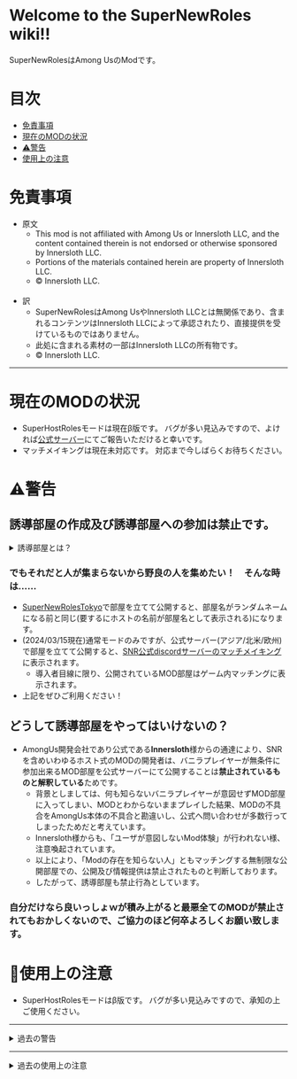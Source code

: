 # Welcome to the SuperNewRoles wiki!!
SuperNewRolesはAmong UsのModです。
# 目次
- [免責事項](#免責事項)
- [現在のMODの状況](#現在のMODの状況)
- [⚠警告](#⚠警告)
- [使用上の注意](#🔵使用上の注意)

# 免責事項
- 原文
  - This mod is not affiliated with Among Us or Innersloth LLC, and the content contained therein is not endorsed or otherwise sponsored by Innersloth LLC.
  - Portions of the materials contained herein are property of Innersloth LLC.
  - © Innersloth LLC.<br><br>
- 訳
  - SuperNewRolesはAmong UsやInnersloth LLCとは無関係であり、含まれるコンテンツはInnersloth LLCによって承認されたり、直接提供を受けているものではありません。
  - 此処に含まれる素材の一部はInnersloth LLCの所有物です。
  - © Innersloth LLC.

<hr>

# 現在のMODの状況
- SuperHostRolesモードは現在β版です。
バグが多い見込みですので、よければ[公式サーバー](https://discord.gg/Cqfwx82ynN)にてご報告いただけると幸いです。
- マッチメイキングは現在未対応です。
対応まで今しばらくお待ちください。

# ⚠警告
## 誘導部屋の作成及び誘導部屋への参加は禁止です。
<details><summary>誘導部屋とは？</summary><div>

- AmongUs公式のサーバーに建てられた部屋の中で、**Mod部屋に誘導する事**。
  - 該当する事例
    - 自身や、身内がホストとなりAmongUs公式のサーバー(アジア/北米/欧州)で建てたバニラ部屋で、参加者にMod部屋のコードを教える。
    - 自身(のサブアカウント)や身内が、AmongUs公式のサーバーに建てられたバニラ部屋にゲストとして入室し、参加者にMod部屋のコードを教える(宣伝する)。
    - 自身、もしくは身内が野良の部屋を立てる・野良の部屋に入ってフレンドになり、部屋に招待をする。
  - 問題ない事例
    - X(旧Twitter)で部屋コードを掲載し、MOD部屋であることを明記した上で参加者を募集する。
    - 身内しかいないdiscordサーバー内でMOD部屋の部屋コードを共有しプレイする。
    - AmongUsの募集用discordサーバーで部屋コードを記載し、MOD部屋であることを明記した上で参加者を募集する。


</div></details>

### でもそれだと人が集まらないから野良の人を集めたい！　そんな時は……
- [SuperNewRolesTokyo](カスタムサーバ：SuperNewRolesTokyo-について)で部屋を立てて公開すると、部屋名がランダムネームになる前と同じ(要するにホストの名前が部屋名として表示される)になります。
- (2024/03/15現在)通常モードのみですが、公式サーバー(アジア/北米/欧州)で部屋を立てて公開すると、[SNR公式discordサーバーのマッチメイキング](https://discord.gg/Cqfwx82ynN)に表示されます。
  - 導入者目線に限り、公開されているMOD部屋はゲーム内マッチングに表示されます。
- 上記をぜひご利用ください！

## どうして誘導部屋をやってはいけないの？
- AmongUs開発会社であり公式である**Innersloth**様からの通達により、SNRを含めいわゆるホスト式のMODの開発者は、バニラプレイヤーが無条件に参加出来るMOD部屋を公式サーバーにて公開することは**禁止されているものと解釈している**ためです。
  - 背景としましては、何も知らないバニラプレイヤーが意図せずMOD部屋に入ってしまい、MODとわからないままプレイした結果、MODの不具合をAmongUs本体の不具合と勘違いし、公式へ問い合わせが多数行ってしまったためだと考えています。
  - Innersloth様からも、「ユーザが意図しないMod体験」が行われない様、注意喚起されています。
  - 以上により、「Modの存在を知らない人」ともマッチングする無制限な公開部屋での、公開及び情報提供は禁止されたものと判断しております。
  - したがって、誘導部屋も禁止行為としています。
### 自分だけなら良いっしょｗが積み上がると最悪全てのMODが禁止されてもおかしくないので、ご協力のほど何卒よろしくお願い致します。

# 🔵使用上の注意
- SuperHostRolesモードはβ版です。
バグが多い見込みですので、承知の上ご使用ください。

***
<details><summary>過去の警告</summary><div>

<details><summary>SuperNewRolesは現在公式サーバーで,SuperHostRoles含むモード設定を使用する事ができません(～2.3.0.2)</summary><div>

- 20240315記載

### 現状纏め
- **公式サーバでは, モード設定を使用できず, 強制で通常モードになります**。
- カスタムサーバでは, モード設定を使用する事が可能です。
  - **SuperHostRolesModeを使用したい場合, カスタムサーバをご利用ください**。
  - SNRは現在, PC(Steam, Epic) 及び Android 及び iOS(iPhone・iPad) でも利用可能なカスタムサーバを提供しております。
    - => [[カスタムサーバ : SuperNewRolesTokyo について]]

### 封印理由
- 現在公式サーバ下で, [暗転対策Bot] 等 を使用したHostモードの制御が正常に機能しない為。
  - TownOfHost系列と制御方法が異なる為, SuperHostRoles使用不可の状況と TOH系列の使用可否の状態は, 関係していません。
  - **この"SNRと現状が異なる件"に対し, TOH系列に質問する事はおやめください。**

</div></details>

<details><summary>SuperNewRolesは現在非導入者向けに公開部屋を開く事はできません(ver.2.0.3.0 ~ ver.2.2.0.1)</summary><div>

## SuperNewRolesは現在非導入者向けに公開部屋を開く事はできません(ver.2.0.3.0 ~ ver.2.2.0.1)
- 20231130作成 => [作成時の記述]([[https://github.com/ykundesu/SuperNewRoles/wiki/Home/d0f6cb5e7cc3ac5bacfb2cdac82cdc334f9b55b2)
]]  - 当警告文が該当する, 最終バージョンが確定した為, 見出しを変更しています (20240315)
- 過去の使用上の注意 [ [公開部屋再対応(ver.2.0.3.0以降)](#公開部屋再対応(ver.2.0.3.0以降)) ] とバージョン表記が同一なのは記載ミスではありません。
- 現在, 非導入者目線での公式サーバーのマッチングでは部屋が表示されません。
  - 非公開ルームから部屋コードで参加する事は可能です。
- **野良でのマッチングを行いたい場合, SNRのマッチメイキングサービスをご利用ください。**
  - 詳細はこちら => [マッチメイキングについて]([[マッチメイキングについて)

<hr>

###]] **禁止行為**
- **非導入者向けに公開されている部屋で**HostModeで開催されている部屋コードを教え, **Mod部屋に誘導する事**。
  - 非導入者が公開部屋(公式のマッチメイキング)から入室可能で, 部屋コードを教える事を目的として作成されている部屋を「**誘導部屋**」と呼称します<br><br>
- **誘導部屋で教えられた**HostModeで開催されている**部屋コードから, Mod部屋に参加する事**。

<hr>

### 非導入者向けの公開部屋を禁止している理由
#### 理由
- バニラ向けに公開できる現行バージョンで使用されるサーバ環境では、HostModeの機能が正常に動きません。
  - 但し, 現行バージョンのサーバ環境からずらしている為, 現在HostModeは正常に動く状態です。 <br><br>
  - 現行バージョンのサーバ環境で動かない機能の例
    - キルボタン動作置き換え能力
    - キルボタン動作に追加される能力
    - キルを防ぐ能力
    - 自爆<br><br>
- **HostModeが正常に動く状態のサーバ環境は, 自動的に非導入者向けに公開されないようになっています**。<br><br>
- 公開できるサーバ環境下で, 正常に使用できない機能を封印した部屋の作成も行えないようにしている理由
  - 現在 **非導入者が公開部屋で参加可能なHostMode部屋を作成する事は, 禁止**されているもの**と HostMod(e)開発者は**, 公式の発言から**解釈しております**。<br>従いそのような機能は実装してはならないと判断しました。<br><br>
    > - 非導入者向けに公開できない仕様となった原因は, **「HostMod(e)の不具合や機能について公式に問い合わせが多数いった事**だと考えられます。
    >   - 「ユーザが意図しないMod体験」が行われない様、注意喚起されています。<br><br>
    > - 「Modの存在を知らない人」ともマッチングする公開部屋での, 公開及び情報提供は禁止されたものと判断しております。
    >   - 従い, 誘導部屋も[禁止行為](#禁止行為)としています。
<br>

### SNR導入者向けアナウンス
#### ClientModeの使用者向けアナウンス
- ``AmongUs ver2023.7.13``対応の v1.9.0.0番台は公開部屋に変更する事が可能です。
  - 状況の詳細は各バージョンのリリースノートを確認してください。<br><br>
  - SNRを導入した状況でAmongUs本体のマッチメイキングを使用した場合, Mod導入者のみのマッチングとなります。
    - 公開部屋にしてもバニラユーザは部屋を見ることができません。従い**完全なバニラユーザが, 部屋に入ってくることはありません。**
    - SNR導入のみではなく,  [ TheOtherRoles ], [ TownOfHost ] 等別Modとも同環境にあたります。<br><br>
  - SNR導入者のみのマッチングを行いたい際は, SNR公式Discordサーバで提供しているマッチメイキングシステムを利用してください。
    - 詳細はこちら => [[マッチメイキングについて]]<br><br>
  - マッチメイキングシステムを起動するトリガーは「(Mod導入者向けの)公開部屋にする事」である為, Discordの部屋コードからの参加ではない可能性もあります。

#### HostModeの使用者向けアナウンス
- ``AmongUs ver2023.7.13``対応の v1.9.1.0番台は公開部屋に変更する事が可能です。
  - 状況の詳細は各バージョンのリリースノートを確認してください。<br><br>
  - **公開部屋はMod導入者向けです**。
    - 公開部屋にしてもバニラユーザは部屋を見ることができません。
    - [公開部屋変更]は, SNRで提供しているマッチメイキングシステムを使用するためのトリガー 及び Mod導入者向けの公開部屋作成となります。<br><br>
    - **非導入者向けの公開部屋の代用**として, SNR公式Discordサーバで提供しているマッチメイキングシステムを利用してください。
      - 詳細はこちら => [[マッチメイキングについて]]
      - HostMode部屋を野良で開催する正式な方法**は, この[マッチメイキングシステム](https://github.com/ykundesu/SuperNewRoles/wiki/%E3%83%9E%E3%83%83%E3%83%81%E3%83%A1%E3%82%A4%E3%82%AD%E3%83%B3%E3%82%B0%E3%81%AB%E3%81%A4%E3%81%84%E3%81%A6)となります。**<br><br>
    - **誘導部屋から, 非導入者をHostModeの部屋に誘導する事は[禁止行為](#禁止行為)です**。
      - これら独りよがりの行為がまかり通ると, **HostMod(e)自体が存続できなくなります。**
      - **長く楽しむ為に, 開発者の指示に従って下さい。**<br><br>

### HostMode部屋にゲストとして参加する方向けのアナウンス ( SNR非導入者向けアナウンス )
- 非導入状態の公開部屋でHostModeの部屋に参加する事はできません。
  - 非導入者にとっては, 実質的にHostModeモードの部屋は非公開部屋となります。<br><br>
- **誘導部屋に遭遇した場合**,  ホストが[禁止行為](#禁止行為)を行っている為, **その部屋からは退出し, 誘導先の部屋には入室しないでください**。<br><br>
- 非導入者に向けて開かれている**誘導部屋から**, 部屋コードにより入室及び**参加する事も[禁止行為](#禁止行為)です**。
  - これら独りよがりの行為がまかり通ると, HostMod(e)自体が存続できなくなります。
  - 長く楽しむ為に, 開発者の指示に従って下さい。<br><br>
- **公開されている部屋に参加したい場合, SNR公式Discordサーバで提供しているマッチメイキングシステムを利用してください**。
  - 詳細はこちら => [[マッチメイキングについて]]

</div></details>

<details><summary>SuperNewRolesは現在非導入者向けに公開部屋を開く事はできません(ver.2.0.2.0以前)。</summary><div>

## SuperNewRolesは現在非導入者向けに公開部屋を開く事はできません(ver.2.0.2.0以前)。
- 2023/07/01 作成 => [作成時の記述](https://github.com/ykundesu/SuperNewRoles/wiki/Home/1be6c082ddb8887c04143d23484459c2aa8b66b2#shr%E3%83%A2%E3%83%BC%E3%83%89%E3%82%92%E4%BD%BF%E7%94%A8%E3%81%99%E3%82%8B%E6%99%82%E3%81%AF-snr-v1800-%E4%BB%A5%E9%99%8D%E3%82%92%E4%BD%BF%E7%94%A8%E3%81%97%E3%81%AA%E3%81%84%E3%81%A7%E4%B8%8B%E3%81%95%E3%81%84)
- 2023/07/09 追記 => [ v1.8.1.3は非公開部屋で2023.6.23対応していることを追記 ](https://github.com/ykundesu/SuperNewRoles/wiki/Home/624a055d3a755ce29e81ec98eb9bad474f9a4a9b)
  - SNR公式サーバでの該当アナウンス => [ [https://discord.com/channels/1019959796289523832/1020575094663282758/1123566035275108422](https://discord.com/channels/1019959796289523832/1020575094663282758/1123566035275108422) ]
- 2023/07/27 大幅変更 <!-- => [ 変更時内容 ](https://github.com/ykundesu/SuperNewRoles/wiki/Home/11bd1d2a63cbdde77e0421ca92485a4d4e1c1f2b) -->
  - タイトル変更
    - 「~~SHRモードを公開部屋で使用する時は, SNR v1.8.0.0 以降を使用しないで下さい。~~」<br>**=>** 「**SuperNewRolesは現在非導入者向けに公開部屋を開く事はできません。**」

<details><summary>過去の警告 : [SuperNewRolesは現在非導入者向けに公開部屋を開く事はできません(ver.2.0.3.0 ~ ver.2.2.0.1)]と共通の内容</summary><div>

<hr>

### **禁止行為**
- **非導入者向けに公開されている部屋で**HostModeで開催されている部屋コードを教え, **Mod部屋に誘導する事**。
  - 非導入者が公開部屋(公式のマッチメイキング)から入室可能で, 部屋コードを教える事を目的として作成されている部屋を「**誘導部屋**」と呼称します<br><br>
- **誘導部屋で教えられた**HostModeで開催されている**部屋コードから, Mod部屋に参加する事**。

<hr>

### 非導入者向けの公開部屋を禁止している理由
#### 理由
- バニラ向けに公開できる現行バージョンで使用されるサーバ環境では、HostModeの機能が正常に動きません。
  - 但し, 現行バージョンのサーバ環境からずらしている為, 現在HostModeは正常に動く状態です。 <br><br>
  - 現行バージョンのサーバ環境で動かない機能の例
    - キルボタン動作置き換え能力
    - キルボタン動作に追加される能力
    - キルを防ぐ能力
    - 自爆<br><br>
- **HostModeが正常に動く状態のサーバ環境は, 自動的に非導入者向けに公開されないようになっています**。<br><br>
- 公開できるサーバ環境下で, 正常に使用できない機能を封印した部屋の作成も行えないようにしている理由
  - 現在 **非導入者が公開部屋で参加可能なHostMode部屋を作成する事は, 禁止**されているもの**と HostMod(e)開発者は**, 公式の発言から**解釈しております**。<br>従いそのような機能は実装してはならないと判断しました。<br><br>
    > - 非導入者向けに公開できない仕様となった原因は, **「HostMod(e)の不具合や機能について公式に問い合わせが多数いった事**だと考えられます。
    >   - 「ユーザが意図しないMod体験」が行われない様、注意喚起されています。<br><br>
    > - 「Modの存在を知らない人」ともマッチングする公開部屋での, 公開及び情報提供は禁止されたものと判断しております。
    >   - 従い, 誘導部屋も[禁止行為](#禁止行為)としています。
<br>

### SNR導入者向けアナウンス
#### ClientModeの使用者向けアナウンス
- ``AmongUs ver2023.7.13``対応の v1.9.0.0番台は公開部屋に変更する事が可能です。
  - 状況の詳細は各バージョンのリリースノートを確認してください。<br><br>
  - SNRを導入した状況でAmongUs本体のマッチメイキングを使用した場合, Mod導入者のみのマッチングとなります。
    - 公開部屋にしてもバニラユーザは部屋を見ることができません。従い**完全なバニラユーザが, 部屋に入ってくることはありません。**
    - SNR導入のみではなく,  [ TheOtherRoles ], [ TownOfHost ] 等別Modとも同環境にあたります。<br><br>
  - SNR導入者のみのマッチングを行いたい際は, SNR公式Discordサーバで提供しているマッチメイキングシステムを利用してください。
    - 詳細はこちら => [[マッチメイキングについて]]<br><br>
  - マッチメイキングシステムを起動するトリガーは「(Mod導入者向けの)公開部屋にする事」である為, Discordの部屋コードからの参加ではない可能性もあります。

#### HostModeの使用者向けアナウンス
- ``AmongUs ver2023.7.13``対応の v1.9.1.0番台は公開部屋に変更する事が可能です。
  - 状況の詳細は各バージョンのリリースノートを確認してください。<br><br>
  - **公開部屋はMod導入者向けです**。
    - 公開部屋にしてもバニラユーザは部屋を見ることができません。
    - [公開部屋変更]は, SNRで提供しているマッチメイキングシステムを使用するためのトリガー 及び Mod導入者向けの公開部屋作成となります。<br><br>
    - **非導入者向けの公開部屋の代用**として, SNR公式Discordサーバで提供しているマッチメイキングシステムを利用してください。
      - 詳細はこちら => [[マッチメイキングについて]]
      - HostMode部屋を野良で開催する正式な方法**は, この[マッチメイキングシステム](https://github.com/ykundesu/SuperNewRoles/wiki/%E3%83%9E%E3%83%83%E3%83%81%E3%83%A1%E3%82%A4%E3%82%AD%E3%83%B3%E3%82%B0%E3%81%AB%E3%81%A4%E3%81%84%E3%81%A6)となります。**<br><br>
    - **誘導部屋から, 非導入者をHostModeの部屋に誘導する事は[禁止行為](#禁止行為)です**。
      - これら独りよがりの行為がまかり通ると, **HostMod(e)自体が存続できなくなります。**
      - **長く楽しむ為に, 開発者の指示に従って下さい。**<br><br>

### HostMode部屋にゲストとして参加する方向けのアナウンス ( SNR非導入者向けアナウンス )
- 非導入状態の公開部屋でHostModeの部屋に参加する事はできません。
  - 非導入者にとっては, 実質的にHostModeモードの部屋は非公開部屋となります。<br><br>
- **誘導部屋に遭遇した場合**,  ホストが[禁止行為](#禁止行為)を行っている為, **その部屋からは退出し, 誘導先の部屋には入室しないでください**。<br><br>
- 非導入者に向けて開かれている**誘導部屋から**, 部屋コードにより入室及び**参加する事も[禁止行為](#禁止行為)です**。
  - これら独りよがりの行為がまかり通ると, HostMod(e)自体が存続できなくなります。
  - 長く楽しむ為に, 開発者の指示に従って下さい。<br><br>
- **公開されている部屋に参加したい場合, SNR公式Discordサーバで提供しているマッチメイキングシステムを利用してください**。
  - 詳細はこちら => [[マッチメイキングについて]]

</div></details>

</div></details>

</div></details>

<hr>

<details><summary>過去の使用上の注意</summary><div>

<details><summary>公開部屋再対応(ver.2.0.3.0以降)</summary><div>

## 公開部屋再対応(ver.2.0.3.0以降)
- Innersloth様よりホストMOD向けのサーバーが新しく提供されました。
- これにより、部屋を公開した際再び非導入者目線でのマッチングに部屋が出るようになりました。
- MOD部屋だとわからずに部屋にはいってしまった非導入者が公式に問い合わせする等が相次いでいたようですので、**非公式のMOD部屋であることを説明した上で**試合をしてください。

</div></details>

</div></details>